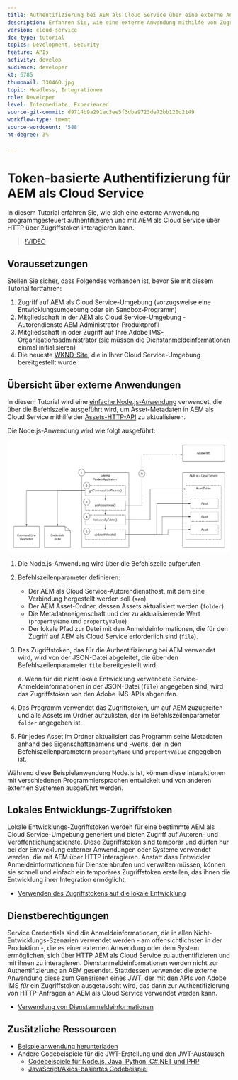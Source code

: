 ```yaml
---
title: Authentifizierung bei AEM als Cloud Service über eine externe Anwendung
description: Erfahren Sie, wie eine externe Anwendung mithilfe von Zugriffstoken für lokale Entwicklung und Dienstanmeldeinformationen programmatisch authentifiziert und mit AEM als Cloud Service über HTTP interagieren kann.
version: cloud-service
doc-type: tutorial
topics: Development, Security
feature: APIs
activity: develop
audience: developer
kt: 6785
thumbnail: 330460.jpg
topic: Headless, Integrationen
role: Developer
level: Intermediate, Experienced
source-git-commit: d9714b9a291ec3ee5f3dba9723de72bb120d2149
workflow-type: tm+mt
source-wordcount: '588'
ht-degree: 3%

---
```



# Token-basierte Authentifizierung für AEM als Cloud Service

In diesem Tutorial erfahren Sie, wie sich eine externe Anwendung programmgesteuert authentifizieren und mit AEM als Cloud Service über HTTP über Zugriffstoken interagieren kann.

>[!VIDEO](https://video.tv.adobe.com/v/330460/?quality=12&learn=on)

## Voraussetzungen

Stellen Sie sicher, dass Folgendes vorhanden ist, bevor Sie mit diesem Tutorial fortfahren:

1. Zugriff auf AEM als Cloud Service-Umgebung (vorzugsweise eine Entwicklungsumgebung oder ein Sandbox-Programm)
1. Mitgliedschaft in der AEM als Cloud Service-Umgebung - Autorendienste AEM Administrator-Produktprofil
1. Mitgliedschaft in oder Zugriff auf Ihre Adobe IMS-Organisationsadministrator (sie müssen die [Dienstanmeldeinformationen](./service-credentials.md) einmal initialisieren)
1. Die neueste [WKND-Site](https://github.com/adobe/aem-guides-wknd), die in Ihrer Cloud Service-Umgebung bereitgestellt wurde

## Übersicht über externe Anwendungen

In diesem Tutorial wird eine [einfache Node.js-Anwendung](./assets/aem-guides_token-authentication-external-application.zip) verwendet, die über die Befehlszeile ausgeführt wird, um Asset-Metadaten in AEM als Cloud Service mithilfe der [Assets-HTTP-API](https://experienceleague.adobe.com/docs/experience-manager-cloud-service/assets/admin/mac-api-assets.html?lang=de) zu aktualisieren.

Die Node.js-Anwendung wird wie folgt ausgeführt:

![Externe Anwendung](./assets/overview/external-application.png)

1. Die Node.js-Anwendung wird über die Befehlszeile aufgerufen
1. Befehlszeilenparameter definieren:
   + Der AEM als Cloud Service-Autorendiensthost, mit dem eine Verbindung hergestellt werden soll (`aem`)
   + Der AEM Asset-Ordner, dessen Assets aktualisiert werden (`folder`)
   + Die Metadateneigenschaft und der zu aktualisierende Wert (`propertyName` und `propertyValue`)
   + Der lokale Pfad zur Datei mit den Anmeldeinformationen, die für den Zugriff auf AEM als Cloud Service erforderlich sind (`file`).
1. Das Zugriffstoken, das für die Authentifizierung bei AEM verwendet wird, wird von der JSON-Datei abgeleitet, die über den Befehlszeilenparameter `file` bereitgestellt wird.

   a. Wenn für die nicht lokale Entwicklung verwendete Service-Anmeldeinformationen in der JSON-Datei (`file`) angegeben sind, wird das Zugriffstoken von den Adobe IMS-APIs abgerufen.
1. Das Programm verwendet das Zugriffstoken, um auf AEM zuzugreifen und alle Assets im Ordner aufzulisten, der im Befehlszeilenparameter `folder` angegeben ist.
1. Für jedes Asset im Ordner aktualisiert das Programm seine Metadaten anhand des Eigenschaftsnamens und -werts, der in den Befehlszeilenparametern `propertyName` und `propertyValue` angegeben ist.

Während diese Beispielanwendung Node.js ist, können diese Interaktionen mit verschiedenen Programmiersprachen entwickelt und von anderen externen Systemen ausgeführt werden.

## Lokales Entwicklungs-Zugriffstoken

Lokale Entwicklungs-Zugriffstoken werden für eine bestimmte AEM als Cloud Service-Umgebung generiert und bieten Zugriff auf Autoren- und Veröffentlichungsdienste.  Diese Zugriffstoken sind temporär und dürfen nur bei der Entwicklung externer Anwendungen oder Systeme verwendet werden, die mit AEM über HTTP interagieren. Anstatt dass Entwickler Anmeldeinformationen für Dienste abrufen und verwalten müssen, können sie schnell und einfach ein temporäres Zugriffstoken erstellen, das ihnen die Entwicklung ihrer Integration ermöglicht.

+ [Verwenden des Zugriffstokens auf die lokale Entwicklung](./local-development-access-token.md)

## Dienstberechtigungen

Service Credentials sind die Anmeldeinformationen, die in allen Nicht-Entwicklungs-Szenarien verwendet werden - am offensichtlichsten in der Produktion -, die es einer externen Anwendung oder dem System ermöglichen, sich über HTTP AEM als Cloud Service zu authentifizieren und mit ihnen zu interagieren. Dienstanmeldeinformationen werden nicht zur Authentifizierung an AEM gesendet. Stattdessen verwendet die externe Anwendung diese zum Generieren eines JWT, der mit den APIs von Adobe IMS _für_ ein Zugriffstoken ausgetauscht wird, das dann zur Authentifizierung von HTTP-Anfragen an AEM als Cloud Service verwendet werden kann.

+ [Verwendung von Dienstanmeldeinformationen](./service-credentials.md)

## Zusätzliche Ressourcen

+ [Beispielanwendung herunterladen](./assets/aem-guides_token-authentication-external-application.zip)
+ Andere Codebeispiele für die JWT-Erstellung und den JWT-Austausch
   + [Codebeispiele für Node.js, Java, Python, C#.NET und PHP](https://www.adobe.io/authentication/auth-methods.html#!AdobeDocs/adobeio-auth/master/JWT/samples/samples.md)
   + [JavaScript/Axios-basiertes Codebeispiel](https://github.com/adobe/aemcs-api-client-lib)
